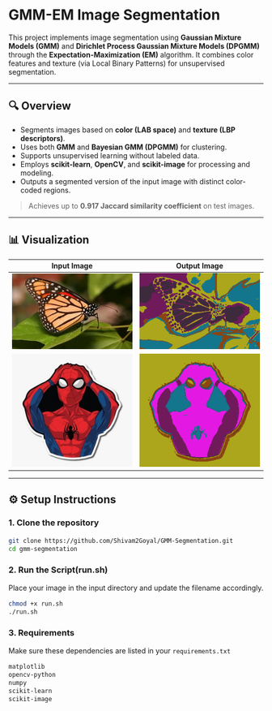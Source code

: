 # GMM-EM Image Segmentation

This project implements image segmentation using **Gaussian Mixture Models (GMM)** and **Dirichlet Process Gaussian Mixture Models (DPGMM)** through the **Expectation-Maximization (EM)** algorithm. It combines color features and texture (via Local Binary Patterns) for unsupervised segmentation.

---

## 🔍 Overview

- Segments images based on **color (LAB space)** and **texture (LBP descriptors)**.
- Uses both **GMM** and **Bayesian GMM (DPGMM)** for clustering.
- Supports unsupervised learning without labeled data.
- Employs **scikit-learn**, **OpenCV**, and **scikit-image** for processing and modeling.
- Outputs a segmented version of the input image with distinct color-coded regions.
> Achieves up to **0.917 Jaccard similarity coefficient** on test images.

---

## 📊 Visualization

| Input Image | Output Image |
|-------------|--------------|
| ![Input](input/butter.jpeg) | ![Output](output/butter_output.png) |
| ![Input](input/spider.jpeg) | ![Output](output/spider_output.png) |

---

## ⚙️ Setup Instructions

### 1. Clone the repository

```bash
git clone https://github.com/Shivam2Goyal/GMM-Segmentation.git
cd gmm-segmentation
```
### 2. Run the Script(run.sh)
<p>Place your image in the input directory and update the filename accordingly.</p>

```bash
chmod +x run.sh
./run.sh
```
### 3. Requirements
Make sure these dependencies are listed in your `requirements.txt`

```text
matplotlib
opencv-python
numpy
scikit-learn
scikit-image
```
